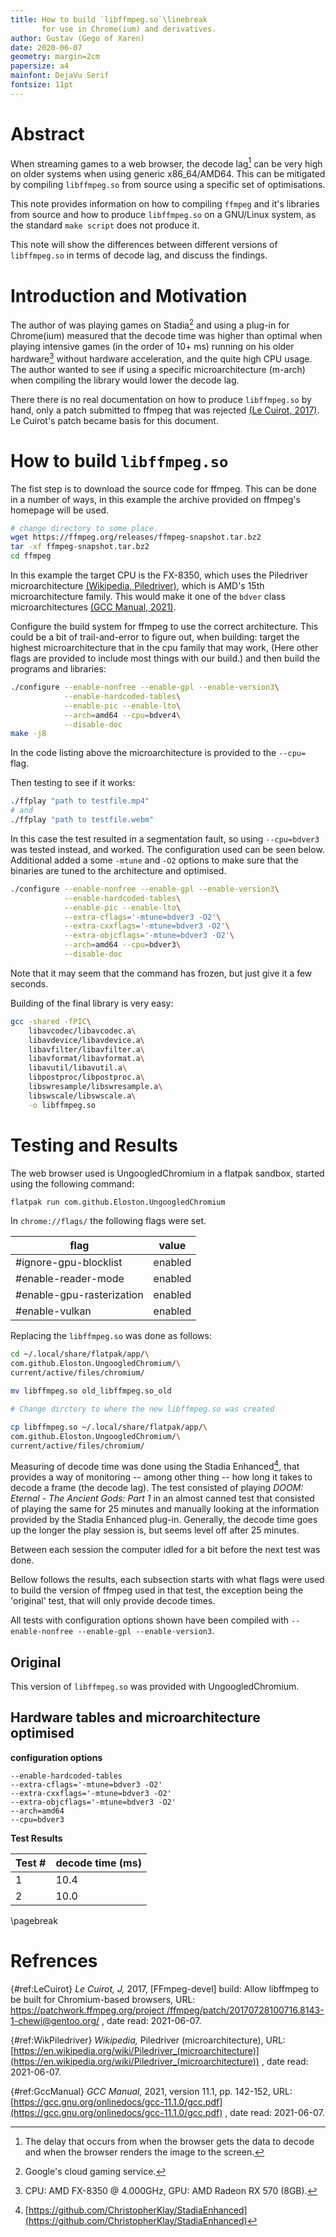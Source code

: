 ```yaml
---
title: How to build `libffmpeg.so`\linebreak
       for use in Chrome(ium) and derivatives.
author: Gustav (Gego of Xaren)
date: 2020-06-07
geometry: margin=2cm
papersize: a4
mainfont: DejaVu Serif
fontsize: 11pt
---
```


# Abstract
When streaming games to a web browser, the decode lag[^decode-lag] can be very
high on older systems when using generic x86_64/AMD64. This can be mitigated
by compiling `libffmpeg.so` from source using a specific set of optimisations.

[^decode-lag]: The delay that occurs from when the browser gets the data to
               decode and when the browser renders the image to the screen.

This note provides information on how to compiling `ffmpeg` and it's libraries
from source and how to produce `libffmpeg.so` on a GNU/Linux system, as the
standard `make script` does not produce it.

This note will show the differences between different versions of `libffmpeg.so`
in terms of decode lag, and discuss the findings.

# Introduction and Motivation
The author of was playing games on Stadia[^stadia] and using a plug-in for
Chrome(ium) measured that the decode time was higher than optimal when playing
intensive games (in the order of 10+ ms) running on his older
hardware[^hardware] without hardware acceleration, and the quite high CPU usage.
The author wanted to see if using a specific microarchitecture (m-arch) when
compiling the library would lower the decode lag.

[^stadia]: Google's cloud gaming service.

[^hardware]: CPU: AMD FX-8350 @ 4.000GHz, GPU: AMD Radeon RX 570 (8GB).

There there is no real documentation on how to produce `libffmpeg.so` by hand,
only a patch submitted to ffmpeg that was rejected
[(Le Cuirot, 2017)](#ref:LeCuirot). Le Cuirot's patch became basis for this
document.

# How to build `libffmpeg.so`

The fist step is to download the source code for ffmpeg. This can be done in
a number of ways, in this example the archive provided on ffmpeg's homepage will
be used.

```bash
# change directory to some place.
wget https://ffmpeg.org/releases/ffmpeg-snapshot.tar.bz2
tar -xf ffmpeg-snapshot.tar.bz2
cd ffmpeg
```

In this example the target CPU is the FX-8350, which uses the
Piledriver microarchitecture [(Wikipedia, Piledriver)](#ref:WikPiledriver),
which is AMD's 15th microarchitecture family. This would make it one of the
`bdver` class microarchitectures
[(GCC Manual, 2021)](#ref:GccManual).

Configure the build system for ffmpeg to use the correct architecture. This
could be a bit of trail-and-error to figure out, when building: target the
highest microarchitecture that in the cpu family that may work, (Here other
flags are provided to include most things with our build.) and then build the
programs and libraries:

```bash
./configure --enable-nonfree --enable-gpl --enable-version3\
            --enable-hardcoded-tables\
            --enable-pic --enable-lto\
            --arch=amd64 --cpu=bdver4\
            --disable-doc
make -j8
```

In the code listing above the microarchitecture is provided to the `--cpu=`
flag.

Then testing to see if it works:

```bash
./ffplay "path to testfile.mp4"
# and
./ffplay "path to testfile.webm"
```

In this case the test resulted in a segmentation fault, so using `--cpu=bdver3`
was tested instead, and worked. The configuration used can be seen below.
Additional added a some `-mtune` and `-O2` options to make sure that the
binaries are tuned to the architecture and optimised.

```bash
./configure --enable-nonfree --enable-gpl --enable-version3\
            --enable-hardcoded-tables\
            --enable-pic --enable-lto\
            --extra-cflags='-mtune=bdver3 -O2'\
            --extra-cxxflags='-mtune=bdver3 -O2'\
            --extra-objcflags='-mtune=bdver3 -O2'\
            --arch=amd64 --cpu=bdver3\
            --disable-doc
```
Note that it may seem that the command has frozen, but just give it a few
seconds.

Building of the final library is very easy:

```bash
gcc -shared -fPIC\
    libavcodec/libavcodec.a\
    libavdevice/libavdevice.a\
    libavfilter/libavfilter.a\
    libavformat/libavformat.a\
    libavutil/libavutil.a\
    libpostproc/libpostproc.a\
    libswresample/libswresample.a\
    libswscale/libswscale.a\
    -o libffmpeg.so
```

# Testing and Results
The web browser used is UngoogledChromium in a flatpak sandbox, started using
the following command:
```bash
flatpak run com.github.Eloston.UngoogledChromium
```

In `chrome://flags/` the following flags were set.


| **flag**                   | **value** |
|----------------------------|-----------|
| #ignore-gpu-blocklist      | enabled   |
| #enable-reader-mode        | enabled   |
| #enable-gpu-rasterization  | enabled   |
| #enable-vulkan             | enabled   |


Replacing the `libffmpeg.so` was done as follows:
```bash
cd ~/.local/share/flatpak/app/\
com.github.Eloston.UngoogledChromium/\
current/active/files/chromium/

mv libffmpeg.so old_libffmpeg.so_old

# Change dirctory to where the new libffmpeg.so was created

cp libffmpeg.so ~/.local/share/flatpak/app/\
com.github.Eloston.UngoogledChromium/\
current/active/files/chromium/
```

Measuring of decode time was done using the Stadia Enhanced[^StadiaEnhanced],
that provides a way of monitoring -- among other thing -- how long it takes to
decode a frame (the decode lag). The test consisted of playing _DOOM: Eternal -
The Ancient Gods: Part 1_ in an almost canned test that consisted of playing
the same for 25 minutes and manually looking at the information provided by
the Stadia Enhanced plug-in. Generally, the decode time goes up the longer the
play session is, but seems level off after 25 minutes.

[^StadiaEnhanced]: [https://github.com/ChristopherKlay/StadiaEnhanced](https://github.com/ChristopherKlay/StadiaEnhanced)

Between each session the computer idled for a bit before the next test was done.

Bellow follows the results, each subsection starts with what flags were used to
build the version of ffmpeg used in that test, the exception being the 'original'
test, that will only provide decode times.

All tests with configuration options shown have been compiled
with `--enable-nonfree --enable-gpl --enable-version3`.

## Original
This version of `libffmpeg.so` was provided with UngoogledChromium.

## Hardware tables and microarchitecture optimised
**configuration options**

```
--enable-hardcoded-tables
--extra-cflags='-mtune=bdver3 -O2'
--extra-cxxflags='-mtune=bdver3 -O2'
--extra-objcflags='-mtune=bdver3 -O2'
--arch=amd64
--cpu=bdver3
```

**Test Results**

| **Test #** | **decode time (ms)** |
|------------|----------------------|
| 1          | 10.4                 |
| 2          | 10.0                 |


\pagebreak
# Refrences
[](){#ref:LeCuirot} _Le Cuirot, J,_ 2017, [FFmpeg-devel] build: Allow libffmpeg 
to be built for Chromium-based browsers, URL: 
[https://patchwork.ffmpeg.org/project /ffmpeg/patch/20170728100716.8143-1-chewi@gentoo.org/](https://patchwork.ffmpeg.org/project/ffmpeg/patch/20170728100716.8143-1-chewi@gentoo.org/)
, date read: 2021-06-07.

[](){#ref:WikPiledriver} _Wikipedia,_ Piledriver (microarchitecture), URL: 
[https://en.wikipedia.org/wiki/Piledriver_(microarchitecture)](https://en.wikipedia.org/wiki/Piledriver_(microarchitecture))
, date read: 2021-06-07.

[](){#ref:GccManual} _GCC Manual,_ 2021, version 11.1, pp. 142-152, URL:
[https://gcc.gnu.org/onlinedocs/gcc-11.1.0/gcc.pdf](https://gcc.gnu.org/onlinedocs/gcc-11.1.0/gcc.pdf)
, date read: 2021-06-07.

